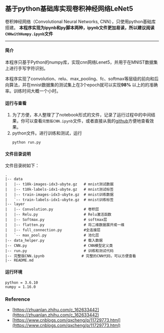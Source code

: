 ## 基于python基础库实现卷积神经网络LeNet5

卷积神经网络（Convolutional Neural Networks, CNN），只使用python基础库搭建。
**本程序实现为ipynb和py脚本两种，ipynb文件更加易读，所以建议阅读`CNNwithNumpy.ipynb`文件**

---- 

#### 简介
本程序只基于Python的numpy库，实现cnn网络Lenet5，并用于在MNIST数据集上进行手写字符识别。

本程序实现了convolution、relu、max_pooling、fc、softmax等层级的前向和后向算法，并在mnist数据集的测试集上在3个epoch就可以实现**98%** 以上的的准确率。训练时间大概一个小时。

#### 运行与查看

1. 为了方便，本人整理了了notebook形式的文件，记录了运行过程中的中间结果，你可以查看`完整版CNN.ipynb`文件，或者直接从我的[github](https://github.com/thesouther/ucas_courses/tree/master/ML/CNNwithNumpy)方便地查看效果。
2. python文件。进行训练和测试，运行
   ```
   python run.py
   ```

#### 文件目录说明
文件目录树如下：
```
.
|-- data
|   |-- t10k-images-idx3-ubyte.gz   # mnist测试数据
|   |-- t10k-labels-idx1-ubyte.gz   # mnist测试标签
|   |-- train-images-idx3-ubyte.gz  # mnist训练数据
|   `-- train-labels-idx1-ubyte.gz  # mnist训练标签
|-- layer
|   |-- Convolution.py              # 卷积层
|   |-- Relu.py                     # Relu激活函数
|   |-- Softmax.py                  # softmax层
|   |-- flatten.py                  # 将二维数据展开成一维
|   |-- full_connection.py          #全连接层
|   `-- max_pool.py                 # 池化层
|-- data_helper.py                  # 载入数据
|-- CNN.py                          # CNN模型定义类
|-- run.py                          # 训练和测试代码
|-- 完整版CNN.ipynb                 # 完整的CNN代码，可以方便查看
|-- README.md

```

#### 运行环境
```
python = 3.6.10
numpy = 1.16.0
```

### Reference

- [https://zhuanlan.zhihu.com/c_162633442](https://zhuanlan.zhihu.com/c_162633442)
- [https://www.cnblogs.com/qxcheng/p/11729773.html](https://www.cnblogs.com/qxcheng/p/11729773.html)